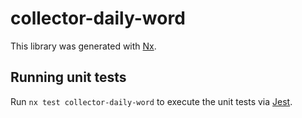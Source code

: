 # collector-daily-word

This library was generated with [Nx](https://nx.dev).

## Running unit tests

Run `nx test collector-daily-word` to execute the unit tests via [Jest](https://jestjs.io).
